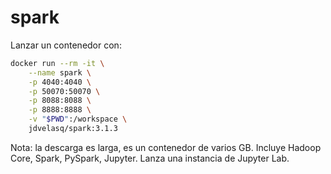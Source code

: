 # spark
Lanzar un contenedor con:

```sh
docker run --rm -it \
    --name spark \
    -p 4040:4040 \
    -p 50070:50070 \
    -p 8088:8088 \
    -p 8888:8888 \
    -v "$PWD":/workspace \
    jdvelasq/spark:3.1.3 
```
    
Nota: la descarga es larga, es un contenedor de varios GB. Incluye Hadoop Core, Spark, PySpark, Jupyter. Lanza una instancia de Jupyter Lab. 
